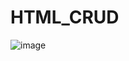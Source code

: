 # HTML_CRUD
![image](https://github.com/soniadiwedi/HTML_CRUD/assets/112754761/3042c7f9-25ac-46d5-b166-00600a023391)
